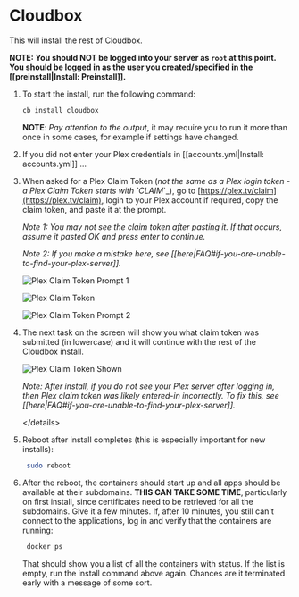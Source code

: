 # Cloudbox

This will install the rest of Cloudbox.

**NOTE: You should NOT be logged into your server as `root` at this point. You should be logged in as the user you created/specified in the \[\[preinstall\|Install: Preinstall\]\].**

1. To start the install, run the following command:

   ```bash
   cb install cloudbox
   ```

   **NOTE**: _Pay attention to the output_, it may require you to run it more than once in some cases, for example if settings have changed.

2. If you did not enter your Plex credentials in \[\[accounts.yml\|Install: accounts.yml\]\] ...
3. When asked for a Plex Claim Token \(_not the same as a Plex login token - a Plex Claim Token starts with \`CLAIM_\`\_\), go to [https://plex.tv/claim](https://plex.tv/claim), login to your Plex account if required, copy the claim token, and paste it at the prompt.

   _Note 1: You may not see the claim token after pasting it. If that occurs, assume it pasted OK and press enter to continue._

   _Note 2: If you make a mistake here, see \[\[here\|FAQ\#if-you-are-unable-to-find-your-plex-server\]\]._

   ![Plex Claim Token Prompt 1](https://i.imgur.com/2r3ShsU.png)

   ![Plex Claim Token](https://i.imgur.com/UgwP2Ip.png)

   ![Plex Claim Token Prompt 2](https://i.imgur.com/iJnsiYT.png)

4. The next task on the screen will show you what claim token was submitted \(in lowercase\) and it will continue with the rest of the Cloudbox install.

   ![Plex Claim Token Shown](https://i.imgur.com/VNXiCDZ.png)

   _Note: After install, if you do not see your Plex server after logging in, then Plex claim token was likely entered-in incorrectly. To fix this, see \[\[here\|FAQ\#if-you-are-unable-to-find-your-plex-server\]\]._

   &lt;/details&gt;

5. Reboot after install completes \(this is especially important for new installs\):

   ```bash
    sudo reboot
   ```

6. After the reboot, the containers should start up and all apps should be available at their subdomains. **THIS CAN TAKE SOME TIME**, particularly on first install, since certificates need to be retrieved for all the subdomains. Give it a few minutes. If, after 10 minutes, you still can't connect to the applications, log in and verify that the containers are running:

   ```bash
    docker ps
   ```

   That should show you a list of all the containers with status. If the list is empty, run the install command above again. Chances are it terminated early with a message of some sort.

